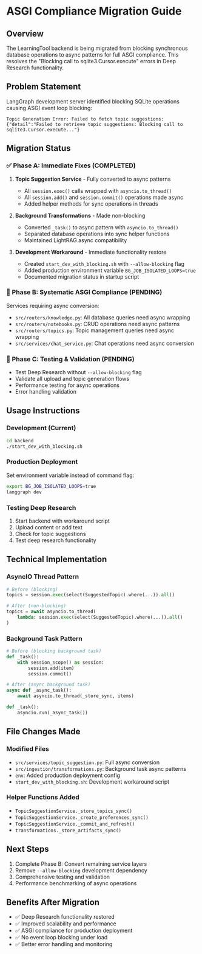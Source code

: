 # ASGI Compliance Migration Guide

## Overview
The LearningTool backend is being migrated from blocking synchronous database operations to async patterns for full ASGI compliance. This resolves the "Blocking call to sqlite3.Cursor.execute" errors in Deep Research functionality.

## Problem Statement
LangGraph development server identified blocking SQLite operations causing ASGI event loop blocking:
```
Topic Generation Error: Failed to fetch topic suggestions: {"detail":"Failed to retrieve topic suggestions: Blocking call to sqlite3.Cursor.execute..."}
```

## Migration Status

### ✅ Phase A: Immediate Fixes (COMPLETED)
1. **Topic Suggestion Service** - Fully converted to async patterns
   - All `session.exec()` calls wrapped with `asyncio.to_thread()`
   - All `session.add()` and `session.commit()` operations made async
   - Added helper methods for sync operations in threads

2. **Background Transformations** - Made non-blocking
   - Converted `_task()` to async pattern with `asyncio.to_thread()`  
   - Separated database operations into sync helper functions
   - Maintained LightRAG async compatibility

3. **Development Workaround** - Immediate functionality restore
   - Created `start_dev_with_blocking.sh` with `--allow-blocking` flag
   - Added production environment variable `BG_JOB_ISOLATED_LOOPS=true`
   - Documented migration status in startup script

### 🔄 Phase B: Systematic ASGI Compliance (PENDING)
Services requiring async conversion:
- `src/routers/knowledge.py`: All database queries need async wrapping
- `src/routers/notebooks.py`: CRUD operations need async patterns  
- `src/routers/topics.py`: Topic management queries need async wrapping
- `src/services/chat_service.py`: Chat operations need async conversion

### 🧪 Phase C: Testing & Validation (PENDING)
- Test Deep Research without `--allow-blocking` flag
- Validate all upload and topic generation flows  
- Performance testing for async operations
- Error handling validation

## Usage Instructions

### Development (Current)
```bash
cd backend
./start_dev_with_blocking.sh
```

### Production Deployment
Set environment variable instead of command flag:
```bash
export BG_JOB_ISOLATED_LOOPS=true
langgraph dev
```

### Testing Deep Research
1. Start backend with workaround script
2. Upload content or add text
3. Check for topic suggestions
4. Test deep research functionality

## Technical Implementation

### AsyncIO Thread Pattern
```python
# Before (blocking)
topics = session.exec(select(SuggestedTopic).where(...)).all()

# After (non-blocking)  
topics = await asyncio.to_thread(
    lambda: session.exec(select(SuggestedTopic).where(...)).all()
)
```

### Background Task Pattern
```python
# Before (blocking background task)
def _task():
    with session_scope() as session:
        session.add(item)
        session.commit()

# After (async background task)
async def _async_task():
    await asyncio.to_thread(_store_sync, items)

def _task():
    asyncio.run(_async_task())
```

## File Changes Made

### Modified Files
- `src/services/topic_suggestion.py`: Full async conversion
- `src/ingestion/transformations.py`: Background task async patterns
- `env`: Added production deployment config
- `start_dev_with_blocking.sh`: Development workaround script

### Helper Functions Added
- `TopicSuggestionService._store_topics_sync()`
- `TopicSuggestionService._create_preferences_sync()`  
- `TopicSuggestionService._commit_and_refresh()`
- `transformations._store_artifacts_sync()`

## Next Steps
1. Complete Phase B: Convert remaining service layers
2. Remove `--allow-blocking` development dependency
3. Comprehensive testing and validation
4. Performance benchmarking of async operations

## Benefits After Migration
- ✅ Deep Research functionality restored
- ✅ Improved scalability and performance  
- ✅ ASGI compliance for production deployment
- ✅ No event loop blocking under load
- ✅ Better error handling and monitoring